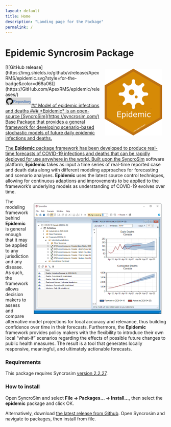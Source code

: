 ```yaml
---
layout: default
title: Home
description: "Landing page for the Package"
permalink: /
---
```


# **Epidemic** Syncrosim Package
<img align="right" style="padding: 13px" width="180" src="assets/images/logo/epidemic-badge-hex.png">
[![GitHub release](https://img.shields.io/github/v/release/ApexRMS/epidemic.svg?style=for-the-badge&color=d68a06)](https://GitHub.com/ApexRMS/epidemic/releases/) <a href="https://github.com/ApexRMS/epidemic">
<br>
<img align="left" style="padding: 0.5px" width="80" src="assets/images/logo/repository-icon-v6.png">
<br>
## Model of epidemic infections and deaths
### *Epidemic* is an open-source [SyncroSim](https://syncrosim.com/) Base Package that provides a general framework for developing scenario-based stochastic models of future daily epidemic infections and deaths.


The **Epidemic** package framework has been developed to produce real-time forecasts of COVID-19 infections and deaths that can be rapidly deployed for use anywhere in the world. Built upon the [SyncroSim](https://syncrosim.com/) software platform, **Epidemic** takes as input a time series of real-time reported case and death data along with different modeling approaches for forecasting and scenario analyses. **Epidemic** uses the latest source control techniques, allowing for continuous adaptions and improvements to be applied to the framework’s underlying models as understanding of COVID-19 evolves over time.

<img align="right" style="padding: 15px" width="400" src="assets/images/epidemic-screen-cap.png">

The modeling framework behind **Epidemic** is general enough that it may be applied to any jurisdiction and any disease. As such, the framework allows decision makers to assess and compare alternative model projections for local accuracy and relevance, thus building confidence over time in their forecasts. Furthermore, the **Epidemic** framework provides policy makers with the flexibility to introduce their own local “what-if” scenarios regarding the effects of possible future changes to public health measures. The result is a tool that generates locally responsive, meaningful, and ultimately actionable forecasts.

### Requirements

This package requires Syncrosim [version 2.2.27](https://syncrosim.com/download/).

### How to install

Open SyncroSim and select **File -> Packages… -> Install…**, then select the **epidemic** package and click OK.

Alternatively, download [the latest release from Github](https://github.com/ApexRMS/epidemic/releases/). Open Syncrosim and navigate to packages, then install from file.

